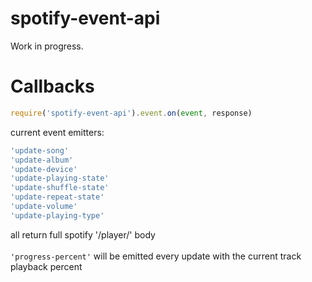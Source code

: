 # spotify-event-api
Work in progress.

# Callbacks

```js
require('spotify-event-api').event.on(event, response)
```
current event emitters:
```js
'update-song'
'update-album'
'update-device'
'update-playing-state'
'update-shuffle-state'
'update-repeat-state'
'update-volume'
'update-playing-type'
```

all return full spotify '/player/' body
<br /><br />
`'progress-percent'` will be emitted every update with the current track playback percent